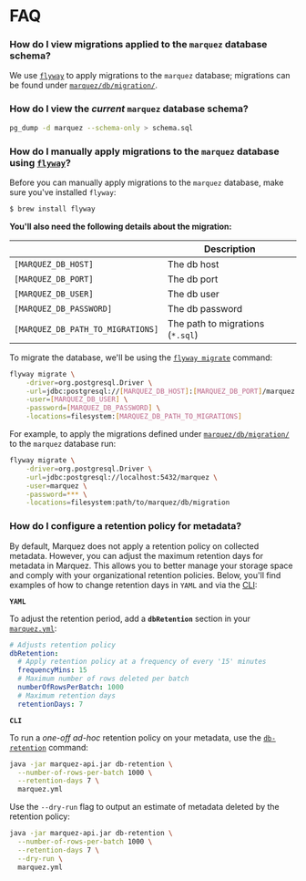 # FAQ

### How do I view migrations applied to the `marquez` database schema?

We use [`flyway`](https://flywaydb.org) to apply migrations to the `marquez` database; migrations can be found under [`marquez/db/migration/`](https://github.com/MarquezProject/marquez/tree/main/api/src/main/resources/marquez/db/migration).

### How do I view the _current_ `marquez` database schema?

```bash
pg_dump -d marquez --schema-only > schema.sql
```

### How do I manually apply migrations to the `marquez` database using [`flyway`](https://flywaydb.org)?

Before you can manually apply migrations to the `marquez` database, make sure you've installed `flyway`:

```bash
$ brew install flyway
```

**You'll also need the following details about the migration:**

|                                   | **Description**                  |
|:----------------------------------|----------------------------------|
| `[MARQUEZ_DB_HOST]`               | The db host                      |
| `[MARQUEZ_DB_PORT]`               | The db port                      |
| `[MARQUEZ_DB_USER]`               | The db user                      |
| `[MARQUEZ_DB_PASSWORD]`           | The db password                  |
| `[MARQUEZ_DB_PATH_TO_MIGRATIONS]` | The path to migrations (`*.sql`) |

To migrate the database, we'll be using the [`flyway migrate`](https://flywaydb.org/documentation/usage/commandline/migrate) command:

```bash
flyway migrate \
    -driver=org.postgresql.Driver \
    -url=jdbc:postgresql://[MARQUEZ_DB_HOST]:[MARQUEZ_DB_PORT]/marquez \
    -user=[MARQUEZ_DB_USER] \
    -password=[MARQUEZ_DB_PASSWORD] \
    -locations=filesystem:[MARQUEZ_DB_PATH_TO_MIGRATIONS]
```

For example, to apply the migrations defined under [`marquez/db/migration/`](https://github.com/MarquezProject/marquez/tree/main/api/src/main/resources/marquez/db/migration) to the `marquez` database run:

```bash
flyway migrate \
    -driver=org.postgresql.Driver \
    -url=jdbc:postgresql://localhost:5432/marquez \
    -user=marquez \
    -password=*** \
    -locations=filesystem:path/to/marquez/db/migration
```

### How do I configure a retention policy for metadata?

By default, Marquez does not apply a retention policy on collected metadata. However, you can adjust the maximum retention days for metadata in Marquez. This allows you to better manage your storage space and comply with your organizational retention policies. Below, you'll find examples of how to change retention days in `YAML` and via the [CLI](https://github.com/MarquezProject/marquez/tree/main/api/src/main/java/marquez/cli):

**`YAML`**

To adjust the retention period, add a **`dbRetention`** section in your [`marquez.yml`](https://github.com/MarquezProject/marquez/blob/main/marquez.example.yml):

```yaml
# Adjusts retention policy
dbRetention:
  # Apply retention policy at a frequency of every '15' minutes
  frequencyMins: 15
  # Maximum number of rows deleted per batch
  numberOfRowsPerBatch: 1000
  # Maximum retention days
  retentionDays: 7
```

**`CLI`**

To run a  _one-off_ _ad-hoc_ retention policy on your metadata, use the [`db-retention`](https://github.com/MarquezProject/marquez/blob/main/api/src/main/java/marquez/cli/DbRetentionCommand.java) command:

```bash
java -jar marquez-api.jar db-retention \
  --number-of-rows-per-batch 1000 \
  --retention-days 7 \
  marquez.yml
```

Use the `--dry-run` flag to output an estimate of metadata deleted by the retention policy:

```bash
java -jar marquez-api.jar db-retention \
  --number-of-rows-per-batch 1000 \
  --retention-days 7 \
  --dry-run \
  marquez.yml
```
